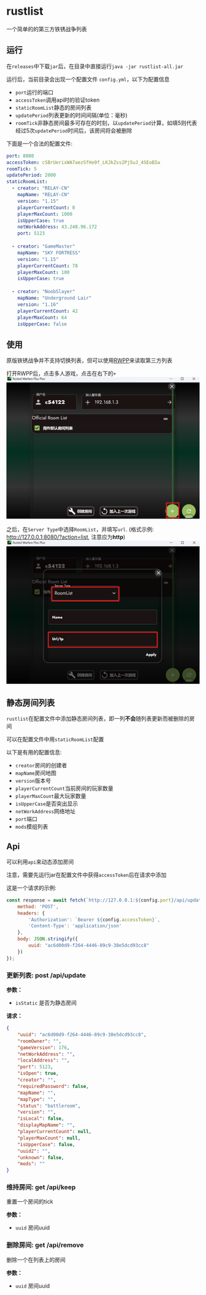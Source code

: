 # rustlist

一个简单的的第三方铁锈战争列表

## 运行
在`releases`中下载`jar`后，在目录中直接运行`java -jar rustlist-all.jar`

运行后，当前目录会出现一个配置文件 `config.yml`，以下为配置信息

 - `port`运行的端口
 - `accessToken`调用api时的验证token
 - `staticRoomList`静态的房间列表
 - `updatePeriod`列表更新的时间间隔(单位：毫秒)
 - `roomTick`非静态房间最多可存在的时刻，以`updatePeriod`计算，如填5则代表经过5次`updatePeriod`时间后，该房间将会被删除

下面是一个合法的配置文件:
```yaml
port: 8080
accessToken: cSBrUerixWA7aezSfHo9f_LKJkZss2Pj5uJ_4SEoBIw
roomTick: 5
updatePeriod: 2000
staticRoomList:
  - creator: "RELAY-CN"
    mapName: "RELAY-CN"
    version: "1.15"
    playerCurrentCount: 0
    playerMaxCount: 1000
    isUpperCase: true
    netWorkAddress: 43.248.96.172
    port: 5123

  - creator: "GameMaster"
    mapName: "SKY FORTRESS"
    version: "1.15"
    playerCurrentCount: 78
    playerMaxCount: 100
    isUpperCase: true

  - creator: "NoobSlayer"
    mapName: "Underground Lair"
    version: "1.16"
    playerCurrentCount: 42
    playerMaxCount: 64
    isUpperCase: false
```

## 使用
原版铁锈战争并不支持切换列表，但可以使用[RWPP](https://github.com/Minxyzgo/RWPP)来读取第三方列表

打开RWPP后，点击多人游戏，点击在右下的`+`
![1](/.github/img/1.png)

之后，在`Server Type`中选择`RoomList`，并填写`url`. (格式示例: http://127.0.0.1:8080/?action=list, 注意应为**http**)
![2](/.github/img/2.png)

## 静态房间列表
`rustlist`在配置文件中添加静态房间列表，即一列**不会**随列表更新而被删除的房间

可以在配置文件中用`staticRoomList`配置

以下是有用的配置信息:

 - `creator`房间的创建者
 - `mapName`房间地图
 - `version`版本号
 - `playerCurrentCount`当前房间的玩家数量
 - `playerMaxCount`最大玩家数量
 - `isUpperCase`是否突出显示
 - `netWorkAddress`网络地址
 - `port`端口
 - `mods`模组列表

## Api
可以利用`api`来动态添加房间

注意，需要先运行jar在配置文件中获得`accessToken`后在请求中添加

这是一个请求的示例:
```js
const response = await fetch(`http://127.0.0.1:${config.port}/api/update?isStatic=true`, {
    method: 'POST',
    headers: {
        'Authorization': `Bearer ${config.accessToken}`,
        'Content-Type': 'application/json'
    },
    body: JSON.stringify({
        uuid: "ac6d00d9-f264-4446-89c9-38e5dcd93cc8"
    })
});
```

### 更新列表: post /api/update

**参数：**
 - `isStatic` 是否为静态房间

**请求：**
```json
{
    "uuid": "ac6d00d9-f264-4446-89c9-38e5dcd93cc8",
    "roomOwner": "",
    "gameVersion": 176,
    "netWorkAddress": "",
    "localAddress": "",
    "port": 5123,
    "isOpen": true,
    "creator": "",
    "requiredPassword": false,
    "mapName": "",
    "mapType": "",
    "status": "battleroom",
    "version": "",
    "isLocal": false,
    "displayMapName": "",
    "playerCurrentCount": null,
    "playerMaxCount": null,
    "isUpperCase": false,
    "uuid2": "",
    "unknown": false,
    "mods": ""
}
```
### 维持房间: get /api/keep
重置一个房间的tick

**参数：**
- `uuid` 房间uuid

### 删除房间: get /api/remove
删除一个在列表上的房间

**参数：**
- `uuid` 房间uuid
